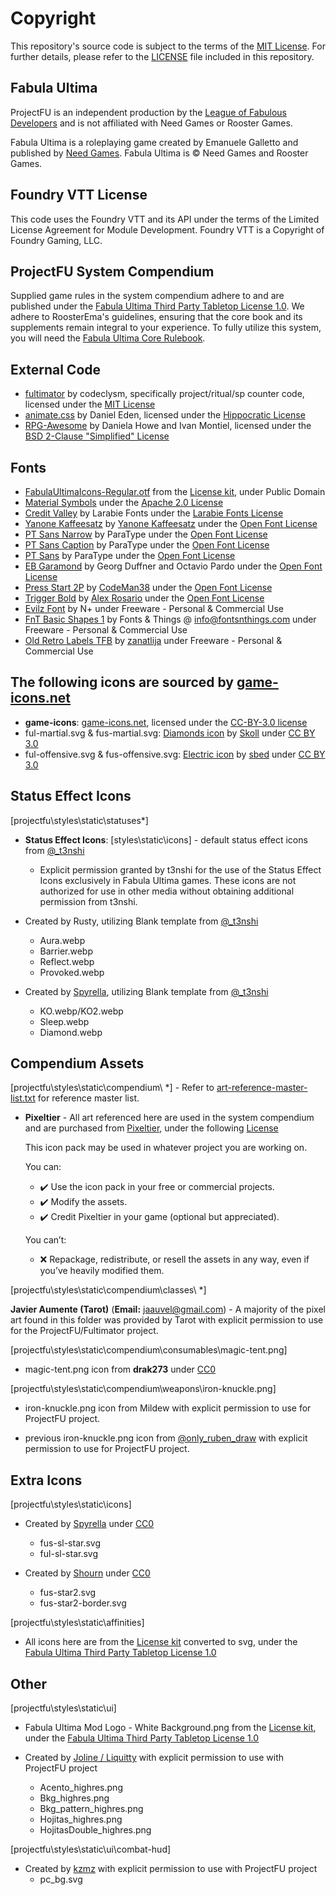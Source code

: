 # Copyright

This repository's source code is subject to the terms of the [MIT License](https://github.com/League-of-Fabulous-Developers/FoundryVTT-Fabula-Ultima/blob/main/LICENSE.md). For further details, please refer to the [LICENSE](https://github.com/League-of-Fabulous-Developers/FoundryVTT-Fabula-Ultima/blob/main/LICENSE.md) file included in this repository.

## Fabula Ultima

ProjectFU is an independent production by the [League of Fabulous Developers](https://github.com/League-of-Fabulous-Developers) and is not affiliated with Need Games or Rooster Games.

Fabula Ultima is a roleplaying game created by Emanuele Galletto and published by [Need Games](https://www.needgames.it/). Fabula Ultima is © Need Games and Rooster Games.

## Foundry VTT License

This code uses the Foundry VTT and its API under the terms of the Limited License Agreement for Module Development. Foundry VTT is a Copyright of Foundry Gaming, LLC.

## ProjectFU System Compendium

Supplied game rules in the system compendium adhere to and are published under the [Fabula Ultima Third Party Tabletop License 1.0](https://need.games/wp-content/uploads/2024/06/Fabula-Ultima-Third-Party-Tabletop-License-1.0.pdf). We adhere to RoosterEma's guidelines, ensuring that the core book and its supplements remain integral to your experience. To fully utilize this system, you will need the [Fabula Ultima Core Rulebook](https://www.needgames.it/fabula-ultima-en/).

## External Code

- [fultimator](https://github.com/codeclysm/fultimator) by codeclysm, specifically project/ritual/sp counter code, licensed under the [MIT License](https://github.com/codeclysm/fultimator/blob/main/LICENSE.md)
- [animate.css](https://animate.style/) by Daniel Eden, licensed under the [Hippocratic License](https://github.com/animate-css/animate.css/blob/main/LICENSE-HIPPOCRATIC)
- [RPG-Awesome](https://nagoshiashumari.github.io/Rpg-Awesome/) by Daniela Howe and Ivan Montiel, licensed under the [BSD 2-Clause "Simplified" License](https://github.com/NagoshiAshumari/Rpg-Awesome/blob/master/LICENSE)

## Fonts

- [FabulaUltimaIcons-Regular.otf](https://need.games/wp-content/uploads/2024/06/Fabula-Ultima-Third-Party-Tabletop-License-Kit.zip) from the [License kit](https://need.games/wp-content/uploads/2024/06/Fabula-Ultima-Third-Party-Tabletop-License-Kit.zip), under Public Domain
- [Material Symbols](https://developers.google.com/fonts/) under the [Apache 2.0 License](https://www.apache.org/licenses/LICENSE-2.0)
- [Credit Valley](https://www.fontsquirrel.com/fonts/credit-valley) by Larabie Fonts under the [Larabie Fonts License](https://www.fontsquirrel.com/license/Credit-Valley)
- [Yanone Kaffeesatz](https://fonts.google.com/specimen/Yanone+Kaffeesatz) by [Yanone Kaffeesatz](https://github.com/yanone/kaffeesatz) under the [Open Font License](https://openfontlicense.org/)
- [PT Sans Narrow](https://fonts.google.com/specimen/PT+Sans+Narrow) by ParaType under the [Open Font License](https://openfontlicense.org/)
- [PT Sans Caption](https://fonts.google.com/specimen/PT+Sans+Caption) by ParaType under the [Open Font License](https://openfontlicense.org/)
- [PT Sans](https://fonts.google.com/specimen/PT+Sans) by ParaType under the [Open Font License](https://openfontlicense.org/)
- [EB Garamond](https://fonts.google.com/specimen/EB+Garamond) by Georg Duffner and Octavio Pardo under the [Open Font License](https://openfontlicense.org/)
- [Press Start 2P](https://fonts.google.com/specimen/Press+Start+2P) by [CodeMan38](https://fonts.google.com/?query=CodeMan38) under the [Open Font License](https://openfontlicense.org/)
- [Trigger Bold](https://fontstruct.com/fontstructions/show/465137/trigger_bold) by [Alex Rosario](https://fontstruct.com/fontstructors/60479/neologix) under the [Open Font License](https://openfontlicense.org/)
- [Evilz Font](https://www.fontspace.com/evilz-font-f4530) by N+ under Freeware - Personal & Commercial Use
- [FnT Basic Shapes 1](https://www.fonts4free.net/fnt-basic-shapes-1-font.html) by Fonts & Things @ <info@fontsnthings.com> under Freeware - Personal & Commercial Use
- [Old Retro Labels TFB](https://www.dafont.com/old-retro-labels-tfb.font) by [zanatlija](https://www.dafont.com/kaiser-zhar-khan.d2400) under Freeware - Personal & Commercial Use

## The following icons are sourced by [game-icons.net](https://game-icons.net)

- **game-icons**: [game-icons.net](https://game-icons.net), licensed under the [CC-BY-3.0 license](https://creativecommons.org/licenses/by/3.0/)
- ful-martial.svg & fus-martial.svg: [Diamonds icon](https://game-icons.net/1x1/skoll/diamonds.html '‌') by [Skoll](https://game-icons.net/ '‌') under [CC BY 3.0](http://creativecommons.org/licenses/by/3.0/ '‌')
- ful-offensive.svg & fus-offensive.svg: [Electric icon](https://game-icons.net/1x1/sbed/electric.html '‌') by [sbed](http://opengameart.org/content/95-game-icons '‌') under [CC BY 3.0](http://creativecommons.org/licenses/by/3.0/ '‌')

## Status Effect Icons

[projectfu\styles\static\statuses*]

- **Status Effect Icons**: [styles\static\icons] - default status effect icons from [@\_t3nshi](https://twitter.com/_t3nshi)
  - Explicit permission granted by t3nshi for the use of the Status Effect Icons exclusively in Fabula Ultima games. These icons are not authorized for use in other media without obtaining additional permission from t3nshi.

- Created by Rusty, utilizing Blank template from [@\_t3nshi](https://twitter.com/_t3nshi)
  - Aura.webp
  - Barrier.webp
  - Reflect.webp
  - Provoked.webp

- Created by [Spyrella](https://github.com/spyrella '‌'), utilizing Blank template from  [@\_t3nshi](https://twitter.com/_t3nshi)
  - KO.webp/KO2.webp
  - Sleep.webp
  - Diamond.webp

## Compendium Assets

[projectfu\styles\static\compendium\  *]  - Refer to [art-reference-master-list.txt](https://github.com/League-of-Fabulous-Developers/FoundryVTT-Fabula-Ultima/tree/main/styles/static/compendium/art-reference-master-list.txt) for reference master list.

- **Pixeltier** - All art referenced here are used in the system compendium and are purchased from [Pixeltier](https://itch.io/s/39748/pixeltiers-complete-asset-bundle), under the following [License](https://github.com/League-of-Fabulous-Developers/FoundryVTT-Fabula-Ultima/tree/main/styles/static/compendium/license.txt)

  This icon pack may be used in whatever project you are working on.

  You can:

  - ✔️ Use the icon pack in your free or commercial projects.
  - ✔️ Modify the assets.
  - ✔️ Credit Pixeltier in your game (optional but appreciated).

  You can’t:

  - ❌ Repackage, redistribute, or resell the assets in any way, even if you’ve heavily modified them.

[projectfu\styles\static\compendium\classes\ *]

**Javier Aumente (Tarot)** (**Email:** <jaauvel@gmail.com>) - A majority of the pixel art found in this folder was provided by Tarot with explicit permission to use for the ProjectFU/Fultimator project.

[projectfu\styles\static\compendium\consumables\magic-tent.png]

- magic-tent.png icon from **drak273** under [CC0](https://creativecommons.org/public-domain/cc0/ '‌')

[projectfu\styles\static\compendium\weapons\iron-knuckle.png]

- iron-knuckle.png icon from Mildew with explicit permission to use for ProjectFU project.

- previous iron-knuckle.png icon from [@only_ruben_draw](https://x.com/Only_Ruben_Draw) with explicit permission to use for ProjectFU project.

## Extra Icons

[projectfu\styles\static\icons]

- Created by [Spyrella](https://github.com/spyrella '‌') under [CC0](https://creativecommons.org/public-domain/cc0/ '‌')
  - fus-sl-star.svg
  - ful-sl-star.svg

- Created by [Shourn](https://github.com/Shourn '‌') under [CC0](https://creativecommons.org/public-domain/cc0/)
  - fus-star2.svg
  - fus-star2-border.svg

[projectfu\styles\static\affinities]

- All icons here are from the [License kit](https://need.games/wp-content/uploads/2024/06/Fabula-Ultima-Third-Party-Tabletop-License-Kit.zip) converted to svg, under the [Fabula Ultima Third Party Tabletop License 1.0](https://need.games/wp-content/uploads/2024/06/Fabula-Ultima-Third-Party-Tabletop-License-1.0.pdf)

## Other

[projectfu\styles\static\ui]

- Fabula Ultima Mod Logo - White Background.png from the [License kit](https://need.games/wp-content/uploads/2024/06/Fabula-Ultima-Third-Party-Tabletop-License-Kit.zip), under the [Fabula Ultima Third Party Tabletop License 1.0](https://need.games/wp-content/uploads/2024/06/Fabula-Ultima-Third-Party-Tabletop-License-1.0.pdf)

- Created by [Joline / Liquitty]('') with explicit permission to use with ProjectFU project
  - Acento_highres.png
  - Bkg_highres.png
  - Bkg_pattern_highres.png
  - Hojitas_highres.png
  - HojitasDouble_highres.png

[projectfu\styles\static\ui\combat-hud]

- Created by [kzmz](https://github.com/KzMz) with explicit permission to use with ProjectFU project
  - pc_bg.svg
